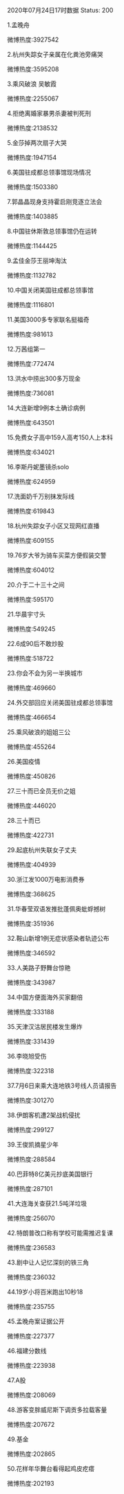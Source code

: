 2020年07月24日17时数据
Status: 200

1.孟晚舟

微博热度:3927542

2.杭州失踪女子亲属在化粪池旁痛哭

微博热度:3595208

3.乘风破浪 吴敏霞

微博热度:2255067

4.拒绝离婚家暴男杀妻被判死刑

微博热度:2138532

5.金莎掉两次扇子大哭

微博热度:1947154

6.美国驻成都总领事馆现场情况

微博热度:1503380

7.郭晶晶现身支持霍启刚竞逐立法会

微博热度:1403885

8.中国驻休斯敦总领事馆仍在运转

微博热度:1144425

9.孟佳金莎王丽坤淘汰

微博热度:1132782

10.中国关闭美国驻成都总领事馆

微博热度:1116801

11.美国3000多专家联名挺福奇

微博热度:981613

12.万茜组第一

微博热度:772474

13.洪水中捞出300多万现金

微博热度:736081

14.大连新增9例本土确诊病例

微博热度:643501

15.免费女子高中159人高考150人上本科

微博热度:634021

16.李斯丹妮墨镜杀solo

微博热度:624959

17.洗面奶千万别抹发际线

微博热度:619843

18.杭州失踪女子小区又现网红直播

微博热度:609155

19.76岁大爷为骑车买菜方便假装交警

微博热度:604012

20.介于二十三十之间

微博热度:595170

21.华晨宇寸头

微博热度:549245

22.6成90后不敢炒股

微博热度:518722

23.你会不会为另一半换城市

微博热度:469660

24.外交部回应关闭美国驻成都总领事馆

微博热度:466654

25.乘风破浪的姐姐三公

微博热度:455264

26.美国疫情

微博热度:450826

27.三十而已全员无价之姐

微博热度:446020

28.三十而已

微博热度:422731

29.起底杭州失联女子丈夫

微博热度:404939

30.浙江发1000万电影消费券

微博热度:368625

31.华春莹双语发推批蓬佩奥蚍蜉撼树

微博热度:351936

32.鞍山新增1例无症状感染者轨迹公布

微博热度:346592

33.人美路子野舞台惊艳

微博热度:343987

34.中国方便面海外买家翻倍

微博热度:333188

35.天津汉沽居民楼发生爆炸

微博热度:331439

36.李晓旭受伤

微博热度:322318

37.7月6日来乘大连地铁3号线人员请报告

微博热度:301270

38.伊朗客机遭2架战机侵扰

微博热度:299127

39.王俊凯摘星少年

微博热度:288584

40.巴菲特8亿美元抄底美国银行

微博热度:287101

41.大连海关查获21.5吨洋垃圾

微博热度:256070

42.特朗普改口称有学校可能需推迟复课

微博热度:236583

43.剧中让人记忆深刻的铁三角

微博热度:236032

44.19岁小将百米跑出10秒18

微博热度:235755

45.孟晚舟案证据公开

微博热度:227377

46.福建分数线

微博热度:223938

47.A股

微博热度:208069

48.游客变胖威尼斯下调贡多拉载客量

微博热度:207672

49.基金

微博热度:202865

50.花样年华舞台看得起鸡皮疙瘩

微博热度:202193

